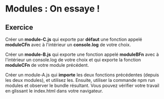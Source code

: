 <!-- .slide: class="exercice"-->

# Modules : On essaye !

## Exercice

<!-- .slide:-->

Créer un **module-C.js** qui exporte par **défaut** une fonction appelé **moduleCFn** avec à l'intérieur un **console.log** de votre choix.

Créer un **module-B.js** qui exporte une fonction appelé **moduleBFn** avec à l'intérieur un console.log de votre choix et qui exporte la fonction **moduleCFn** de votre module précédent.

Créer un module-A.js qui **importe** les deux fonctions précédentes (depuis les deux modules), et utilisez les. Ensuite, utiliser la commande npm run modules et observer le bundle résultant. Vous pouvez vérifier votre travail en glissant le index.html dans votre navigateur.
